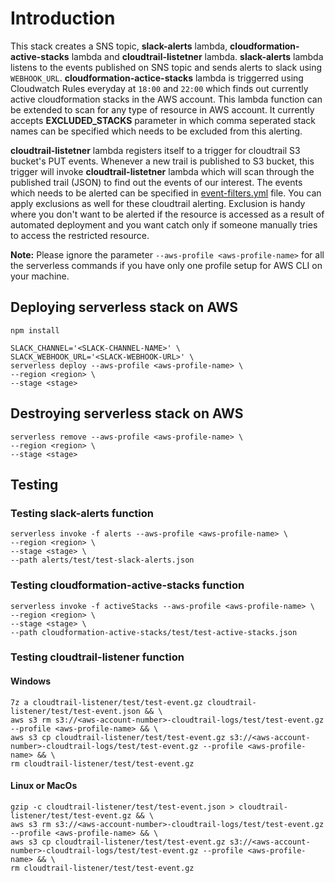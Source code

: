 # Introduction
This stack creates a SNS topic, **slack-alerts** lambda, **cloudformation-active-stacks** lambda and **cloudtrail-listetner** lambda. **slack-alerts** lambda listens to the events published on SNS topic and sends alerts to slack using `WEBHOOK_URL`. **cloudformation-actice-stacks** lambda is triggerred using Cloudwatch Rules everyday at `18:00` and `22:00` which finds out currently active cloudformation stacks in the AWS account. This lambda function can be extended to scan for any type of resource in AWS account. It currently accepts **EXCLUDED_STACKS** parameter in which comma seperated stack names can be specified which needs to be excluded from this alerting.

**cloudtrail-listetner** lambda registers itself to a trigger for cloudtrail S3 bucket's PUT events. Whenever a new trail is published to S3 bucket, this trigger will invoke **cloudtrail-listetner** lambda which will scan through the published trail (JSON) to find out the events of our interest. The events which needs to be alerted can be specified in [event-filters.yml](cloudtrail-listener/event-filters.yml) file. You can apply exclusions as well for these cloudtrail alerting. Exclusion is handy where you don't want to be alerted if the resource is accessed as a result of automated deployment and you want catch only if someone manually tries to access the restricted resource.


**Note:** Please ignore the parameter ```--aws-profile <aws-profile-name>``` for all the serverless commands if you have only one profile setup for AWS CLI on your machine.

## Deploying serverless stack on AWS

```
npm install

SLACK_CHANNEL='<SLACK-CHANNEL-NAME>' \
SLACK_WEBHOOK_URL='<SLACK-WEBHOOK-URL>' \
serverless deploy --aws-profile <aws-profile-name> \
--region <region> \
--stage <stage>
```

## Destroying serverless stack on AWS
```
serverless remove --aws-profile <aws-profile-name> \
--region <region> \
--stage <stage>
```

## Testing
### Testing slack-alerts function
```
serverless invoke -f alerts --aws-profile <aws-profile-name> \
--region <region> \
--stage <stage> \
--path alerts/test/test-slack-alerts.json
```

### Testing cloudformation-active-stacks function
```
serverless invoke -f activeStacks --aws-profile <aws-profile-name> \
--region <region> \
--stage <stage> \
--path cloudformation-active-stacks/test/test-active-stacks.json
```

### Testing cloudtrail-listener function
#### Windows
```
7z a cloudtrail-listener/test/test-event.gz cloudtrail-listener/test/test-event.json && \
aws s3 rm s3://<aws-account-number>-cloudtrail-logs/test/test-event.gz --profile <aws-profile-name> && \
aws s3 cp cloudtrail-listener/test/test-event.gz s3://<aws-account-number>-cloudtrail-logs/test/test-event.gz --profile <aws-profile-name> && \
rm cloudtrail-listener/test/test-event.gz
```

#### Linux or MacOs
```
gzip -c cloudtrail-listener/test/test-event.json > cloudtrail-listener/test/test-event.gz && \
aws s3 rm s3://<aws-account-number>-cloudtrail-logs/test/test-event.gz --profile <aws-profile-name> && \
aws s3 cp cloudtrail-listener/test/test-event.gz s3://<aws-account-number>-cloudtrail-logs/test/test-event.gz --profile <aws-profile-name> && \
rm cloudtrail-listener/test/test-event.gz
```